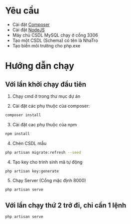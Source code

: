 # Yêu cầu
- Cài đặt [Composer](https://getcomposer.org/)
- Cài đặt [NodeJS](https://nodejs.org/en/) 
- Máy chủ CSDL MySQL chạy ở cổng 3306
- Tạo một CSDL (Schema) có tên là NhaTro
- Tạo biến môi trường cho php.exe

# Hướng dẫn chạy
## Với lần khởi chạy đầu tiên
1. Chạy cmd ở trong thư mục dự án

2. Cài đặt các phụ thuộc của composer:
```bash
composer install
```
3. Cài đặt cac phụ thuộc của npm
```bash
npm install
```
4. Chèn CSDL mẫu
```bash
php artisan migrate:refresh --seed
```
4. Tạo key cho trình sinh mã tự động
```bash
php artisan key:generate
```
5. Chạy Server (Cổng mặc định 8000)
```bash
php artisan serve
```
## Với lần chạy thứ 2 trở đi, chỉ cần 1 lệnh
```bash
php artisan serve
```

